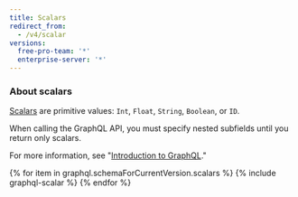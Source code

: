 ```yaml
---
title: Scalars
redirect_from:
  - /v4/scalar
versions:
  free-pro-team: '*'
  enterprise-server: '*'
---
```


### About scalars

[Scalars](https://graphql.github.io/graphql-spec/June2018/#sec-Scalars) are primitive values: `Int`, `Float`, `String`, `Boolean`, or `ID`.

When calling the GraphQL API, you must specify nested subfields until you return only scalars.

For more information, see  "[Introduction to GraphQL](/v4/guides/intro-to-graphql#field)."

{% for item in graphql.schemaForCurrentVersion.scalars %}
  {% include graphql-scalar %}
{% endfor %}

